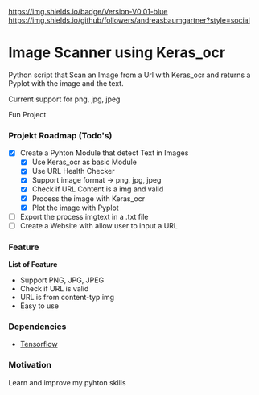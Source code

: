 https://img.shields.io/badge/Version-V0.01-blue
https://img.shields.io/github/followers/andreasbaumgartner?style=social

# Image Scanner using Keras_ocr

Python script that Scan an Image from a Url with Keras_ocr and returns a Pyplot with the image and the text.

Current support for png, jpg, jpeg

Fun Project

### Projekt Roadmap (Todo's)

- [x] Create a Pyhton Module that detect Text in Images
  - [x] Use Keras_ocr as basic Module
  - [x] Use URL Health Checker
  - [x] Support image format -> png, jpg, jpeg
  - [x] Check if URL Content is a img and valid
  - [x] Process the image with Keras_ocr
  - [x] Plot the image with Pyplot
- [ ] Export the process imgtext in a .txt file
- [ ] Create a Website with allow user to input a URL

### Feature

**List of Feature**

- Support PNG, JPG, JPEG
- Check if URL is valid
- URL is from content-typ img
- Easy to use

### Dependencies

- [Tensorflow](https://www.tensorflow.org/)

### Motivation

Learn and improve my pyhton skills
